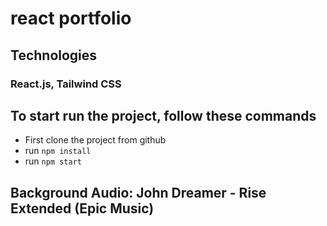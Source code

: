 # react portfolio

## Technologies

### React.js, Tailwind CSS

## To start run the project, follow these commands

- First clone the project from github
- run `npm install`
- run `npm start`

## Background Audio: John Dreamer - Rise Extended (Epic Music)